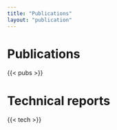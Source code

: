 ```yaml
---
title: "Publications"
layout: "publication"
---
```



# Publications 

{{< pubs >}}


# Technical reports

{{< tech >}}
